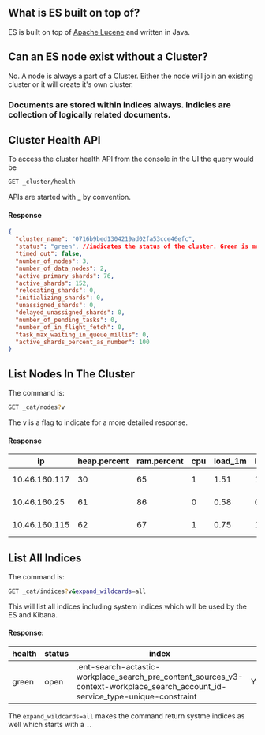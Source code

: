 ## What is ES built on top of?
ES is built on top of [Apache Lucene](https://lucene.apache.org/) and written in Java.

## Can an ES node exist without a Cluster?
No. A node is always a part of a Cluster. Either the node will join an existing cluster or it will create it's own cluster.

### Documents are stored within indices always. Indicies are collection of logically related documents.

## Cluster Health API
To access the cluster health API from the console in the UI the query would be
```bash
GET _cluster/health
```
APIs are started with _ by convention.
#### Response
```json
{
  "cluster_name": "0716b9bed1304219ad02fa53cce46efc",
  "status": "green", //indicates the status of the cluster. Green is means cluster is healthy.
  "timed_out": false,
  "number_of_nodes": 3,
  "number_of_data_nodes": 2,
  "active_primary_shards": 76,
  "active_shards": 152,
  "relocating_shards": 0,
  "initializing_shards": 0,
  "unassigned_shards": 0,
  "delayed_unassigned_shards": 0,
  "number_of_pending_tasks": 0,
  "number_of_in_flight_fetch": 0,
  "task_max_waiting_in_queue_millis": 0,
  "active_shards_percent_as_number": 100
}
```
## List Nodes In The Cluster
The command is:
```bash
GET _cat/nodes?v
```
The v is a flag to indicate for a more detailed response.
#### Response
| ip | heap.percent | ram.percent | cpu | load_1m | load_5m | load_15m | node.role | master | name |
| -- | ------------ | ----------- | --- | ------- | ------- | -------- | --------- | ------ | ---- |
| 10.46.160.117 | 30 | 65 | 1 | 1.51 | 1.83 | 1.74 | himrst | - | instance-0000000000 |
| 10.46.160.25 | 61 | 86 | 0 | 0.58 | 0.58 | 0.54 | mv | - | tiebreaker-0000000002 |
| 10.46.160.115 | 62 | 67 | 1 | 0.75 | 1.19 | 1.18 | himrst | * | instance-0000000001 |

## List All Indices
The command is:
```bash
GET _cat/indices?v&expand_wildcards=all
```
This will list all indices including system indices which will be used by the ES and Kibana.
#### Response:
| health | status | index | pri | rep | docs.count | docs.deleted | store.size | pri.store.size |
| ------ | ------ | ----- | --- | --- | ---------- | ------------ | ---------- | -------------- |
| green | open | .ent-search-actastic-workplace_search_pre_content_sources_v3-context-workplace_search_account_id-service_type-unique-constraint | Yx6RmkETTkazVt3bLpdZNg | 1 | 1 | 0 | 0 | 450b | 225b |

The `expand_wildcards=all` makes the command return systme indices as well which starts with a `.`.

